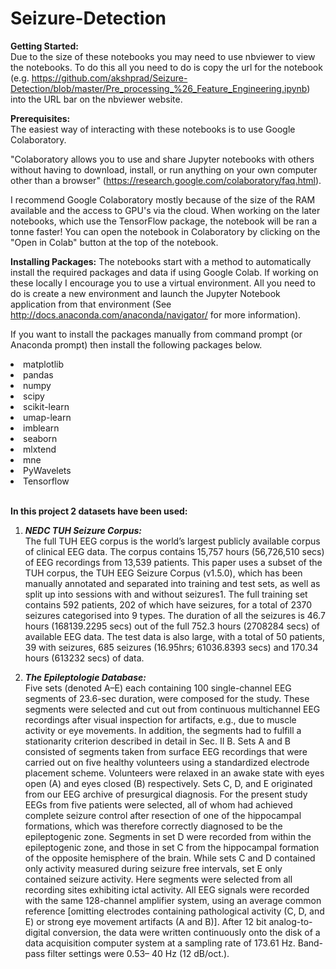 # Seizure-Detection
<b>Getting Started:</b>
<br>
Due to the size of these notebooks you may need to use nbviewer to view the notebooks. To do this all you need to do is copy the url for the notebook (e.g. https://github.com/akshprad/Seizure-Detection/blob/master/Pre_processing_%26_Feature_Engineering.ipynb) into the URL bar on the nbviewer website.
</br>

<b>Prerequisites:</b>
<br>
The easiest way of interacting with these notebooks is to use Google Colaboratory.
</br>

"Colaboratory allows you to use and share Jupyter notebooks with others without having to download, install, or run anything on your own computer other than a browser" (https://research.google.com/colaboratory/faq.html).

I recommend Google Colaboratory mostly because of the size of the RAM available and the access to GPU's via the cloud. When working on the later notebooks, which use the TensorFlow package, the notebook will be ran a tonne faster! You can open the notebook in Colaboratory by clicking on the "Open in Colab" button at the top of the notebook.
<br>

<b>Installing Packages:</b>
The notebooks start with a method to automatically install the required packages and data if using Google Colab. If working on these locally I encourage you to use a virtual environment. All you need to do is create a new environment and launch the Jupyter Notebook application from that environment (See http://docs.anaconda.com/anaconda/navigator/ for more information).

If you want to install the packages manually from command prompt (or Anaconda prompt) then install the following packages below.

<li>matplotlib</li>
<li>pandas</li>
<li>numpy</li>
<li>scipy</li>
<li>scikit-learn</li>
<li>umap-learn</li>
<li>imblearn</li>
<li>seaborn</li>
<li>mlxtend</li>
<li>mne</li>
<li>PyWavelets</li>
<li>Tensorflow</li>

<br>

<b>In this project 2 datasets have been used:</b>

1) <b><i>NEDC TUH Seizure Corpus:</b></i><br> The full TUH EEG corpus is the world’s largest publicly available corpus of clinical EEG data. The corpus contains 15,757 hours (56,726,510 secs) of EEG recordings from 13,539 patients. This paper uses a subset of the TUH corpus, the TUH EEG Seizure Corpus (v1.5.0), which has been manually annotated and separated into training and test sets, as well as split up into sessions with and without seizures1. The full training set contains 592 patients, 202 of which have seizures, for a total of 2370 seizures categorised into 9 types. The duration of all the seizures is 46.7 hours (168139.2295 secs) out of the full 752.3 hours (2708284 secs) of available EEG data. The test data is also large, with a total of 50 patients, 39 with seizures, 685 seizures (16.95hrs; 61036.8393 secs) and 170.34 hours (613232 secs) of data.

2) <b><i>The Epileptologie Database:</b></i><br> Five sets (denoted A–E) each containing 100 single-channel EEG segments of 23.6-sec duration, were composed for the study. These segments were selected and cut out from continuous multichannel EEG recordings after visual inspection for artifacts, e.g., due to muscle activity or eye movements. In addition, the segments had to fulfill a stationarity criterion described in detail in Sec. II B. Sets A and B consisted of segments taken from surface EEG recordings that were carried out on five healthy volunteers using a standardized electrode placement scheme. Volunteers were relaxed in an awake state with eyes open (A) and eyes closed (B) respectively. Sets C, D, and E originated from our EEG archive of presurgical diagnosis. For the present study EEGs from five patients were selected, all of whom had achieved complete seizure control after resection of one of the hippocampal formations, which was therefore correctly diagnosed to be the epileptogenic zone. Segments in set D were recorded from within the epileptogenic zone, and those in set C from the hippocampal formation of the opposite hemisphere of the brain. While sets C and D contained only activity measured during seizure free intervals, set E only contained seizure activity. Here segments were selected from all recording sites exhibiting ictal activity. All EEG signals were recorded with the same 128-channel amplifier system, using an average common reference [omitting electrodes containing pathological activity (C, D, and E) or strong eye movement artifacts (A and B)]. After 12 bit analog-to-digital conversion, the data were written continuously onto the disk of a data acquisition computer system at a sampling rate of 173.61 Hz. Band-pass filter settings were 0.53– 40 Hz (12 dB/oct.).  
